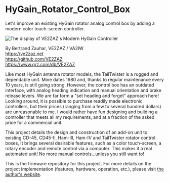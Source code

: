 # HyGain_Rotator_Control_Box
Let's improve an existing HyGain rotator analog control box by adding a modern color touch-screen controller.

![The display of VE2ZAZ's Modern HyGain Controller](./images/Display_Close.png "The display of VE2ZAZ's Modern HyGain Controller")

By Bertrand Zauhar, VE2ZAZ / VA2IW   
https://ve2zaz.net   
https://github.com/VE2ZAZ   
https://www.qrz.com/db/VE2ZAZ   

Like most HyGain antenna rotator models, the TailTwister is a rugged and dependable unit. Mine dates 1980 and, thanks to regular maintenance every 10 years, is still going strong. However, the control box has an outdated interface, with analog heading indication and manual orientation and brake release levers. We are far form a "set heading and forget" approach here! Looking around, it is possible to purchase readily made electronic controllers, but their prices (ranging from a few to several hundred dollars) are unreasonable to me. I would rather have fun designing and building a controller that meets all my requirements, and at a fraction of the asked price for a commercial unit.

This project details the design and construction of an add-on unit to existing CD-45, CD45-II, Ham-III, Ham-IV and TailTwister rotator control boxes, It brings several desirable features, such as a color touch-screen, a rotary encoder and remote control via a computer. This makes it a real automated unit! No more manual controls...unless you still want to!

This is the firmware repository for this project. For more details on the project implementation (features, hardware, operation, etc.), please visit [the author's website](https://ve2zaz.net/T2X_Rotator_Cntrl/Modern_T2X_Control.htm).
